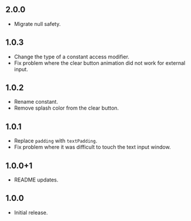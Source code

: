 ## 2.0.0

* Migrate null safety.

## 1.0.3

* Change the type of a constant access modifier.
* Fix problem where the clear button animation did not work for external input.

## 1.0.2

* Rename constant.
* Remove splash color from the clear button.

## 1.0.1

* Replace `padding` with `textPadding`.
* Fix problem where it was difficult to touch the text input window.

## 1.0.0+1

* README updates.

## 1.0.0

* Initial release.
